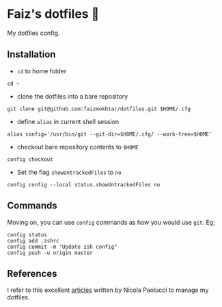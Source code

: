 # Faiz's dotfiles 📝

My dotfiles config.

## Installation

- `cd` to home folder
```
cd ~
```
- clone the dotfiles into a bare repository
```
git clone git@github.com:faizmokhtar/dotfiles.git $HOME/.cfg
```
- define `alias` in current shell session
```
alias config='/usr/bin/git --git-dir=$HOME/.cfg/ --work-tree=$HOME'
```
- checkout bare repository contents to `$HOME`
```
config checkout
```
- Set the flag `showUntrackedFiles` to `no`
```
config config --local status.showUntrackedFiles no
```

## Commands

Moving on, you can use `config` commands as how you would use `git`. Eg;

```
config status
config add .zshrc
config commit -m "Update zsh config"
config push -u origin master
```

## References

I refer to this excellent [articles][1] written by Nicola Paolucci to manage my dotfiles.

[1]:https://developer.atlassian.com/blog/2016/02/best-way-to-store-dotfiles-git-bare-repo/

